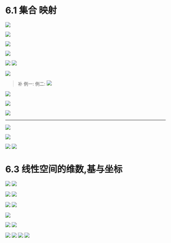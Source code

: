 # 6.1 集合 映射
![](assets/2022-08-30-10-42-31.png)

![](assets/2022-08-30-10-48-57.png)

![](assets/2022-08-30-10-51-54.png)

![](assets/2022-08-30-10-54-40.png)

![](assets/2022-08-30-10-57-55.png)
![](assets/2022-08-30-10-59-50.png)

![](assets/2022-08-30-11-05-37.png)

> 补
例一:
例二:
![](assets/2022-08-30-11-11-18.png)

![](assets/2022-08-30-11-14-42.png)


![](assets/2022-08-30-11-23-00.png)

![](assets/2022-08-30-11-24-23.png)

----

![](assets/2022-08-30-11-33-15.png)

![](assets/2022-08-30-11-38-14.png)

![](assets/2022-08-30-11-45-46.png)
![](assets/2022-08-30-11-46-06.png)

# 6.3 线性空间的维数,基与坐标
![](assets/2022-09-02-10-35-53.png)
![](assets/2022-09-02-11-56-33.png)

![](assets/2022-09-02-11-57-18.png)
![](assets/2022-09-02-11-57-50.png)

![](assets/2022-09-02-11-58-11.png)
![](assets/2022-09-02-11-58-31.png)


![](assets/2022-09-02-11-09-56.png)

![](assets/2022-09-02-11-59-18.png)
![](assets/2022-09-02-11-59-43.png)

![](assets/2022-09-02-12-00-00.png)
![](assets/2022-09-02-12-00-17.png)
![](assets/2022-09-02-12-00-35.png)
![](assets/2022-09-02-12-00-48.png)